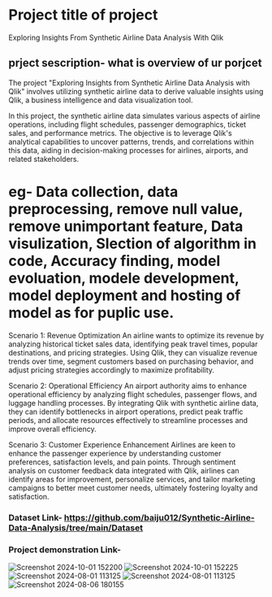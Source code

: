# Project title of project 
Exploring Insights From Synthetic Airline Data Analysis With Qlik
## prject sescription- what is overview of ur porjcet
The project "Exploring Insights from Synthetic Airline Data Analysis with Qlik" involves utilizing synthetic airline data to derive valuable insights using Qlik, a business intelligence and data visualization tool. 

In this project, the synthetic airline data simulates various aspects of airline operations, including flight schedules, passenger demographics, ticket sales, and performance metrics. The objective is to leverage Qlik's analytical capabilities to uncover patterns, trends, and correlations within this data, aiding in decision-making processes for airlines, airports, and related stakeholders.


# eg- Data collection, data preprocessing, remove null value, remove unimportant feature, Data visulization, Slection of algorithm in code, Accuracy finding, model evoluation, modele development, model deployment and hosting of model as for puplic use.

Scenario 1: Revenue Optimization
An airline wants to optimize its revenue by analyzing historical ticket sales data, identifying peak travel times, popular destinations, and pricing strategies. Using Qlik, they can visualize revenue trends over time, segment customers based on purchasing behavior, and adjust pricing strategies accordingly to maximize profitability.

Scenario 2: Operational Efficiency
An airport authority aims to enhance operational efficiency by analyzing flight schedules, passenger flows, and luggage handling processes. By integrating Qlik with synthetic airline data, they can identify bottlenecks in airport operations, predict peak traffic periods, and allocate resources effectively to streamline processes and improve overall efficiency.

Scenario 3: Customer Experience Enhancement
Airlines are keen to enhance the passenger experience by understanding customer preferences, satisfaction levels, and pain points. Through sentiment analysis on customer feedback data integrated with Qlik, airlines can identify areas for improvement, personalize services, and tailor marketing campaigns to better meet customer needs, ultimately fostering loyalty and satisfaction.
### Dataset Link- https://github.com/baiju012/Synthetic-Airline-Data-Analysis/tree/main/Dataset

### Project demonstration Link-
![Screenshot 2024-10-01 152200](https://github.com/user-attachments/assets/1e628915-e234-443a-9d1b-a99802d1bf4f)
![Screenshot 2024-10-01 152225](https://github.com/user-attachments/assets/d6a5b3b6-2f34-4fc6-a881-6f5fafb08c73)
![Screenshot 2024-08-01 113125](https://github.com/user-attachments/assets/83342b98-98eb-4a15-975b-77d0cb56091f)
![Screenshot 2024-08-01 113125](https://github.com/user-attachments/assets/519c0699-d546-4c29-a090-10d25dbc5ed7)
![Screenshot 2024-08-06 180155](https://github.com/user-attachments/assets/14949574-6f15-4392-9bc5-665c392e05d7)
